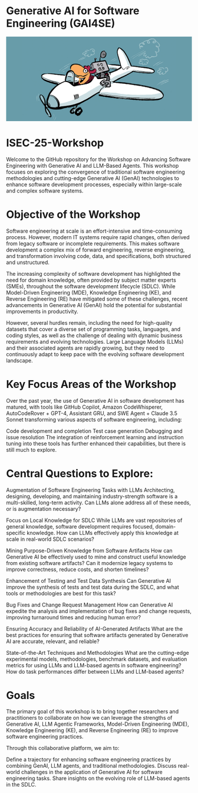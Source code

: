 # Generative AI for Software Engineering (GAI4SE)
![Workshop Banner](assets/copilot.jpeg) 
# ISEC-25-Workshop
Welcome to the GitHub repository for the Workshop on Advancing Software Engineering with Generative AI and LLM-Based Agents. This workshop focuses on exploring the convergence of traditional software engineering methodologies and cutting-edge Generative AI (GenAI) technologies to enhance software development processes, especially within large-scale and complex software systems.

# Objective of the Workshop
Software engineering at scale is an effort-intensive and time-consuming process. However, modern IT systems require rapid changes, often derived from legacy software or incomplete requirements. This makes software development a complex mix of forward engineering, reverse engineering, and transformation involving code, data, and specifications, both structured and unstructured.

The increasing complexity of software development has highlighted the need for domain knowledge, often provided by subject matter experts (SMEs), throughout the software development lifecycle (SDLC). While Model-Driven Engineering (MDE), Knowledge Engineering (KE), and Reverse Engineering (RE) have mitigated some of these challenges, recent advancements in Generative AI (GenAI) hold the potential for substantial improvements in productivity.

However, several hurdles remain, including the need for high-quality datasets that cover a diverse set of programming tasks, languages, and coding styles, as well as the challenge of dealing with dynamic business requirements and evolving technologies. Large Language Models (LLMs) and their associated agents are rapidly growing, but they need to continuously adapt to keep pace with the evolving software development landscape.

# Key Focus Areas of the Workshop
Over the past year, the use of Generative AI in software development has matured, with tools like GitHub Copilot, Amazon CodeWhisperer, AutoCodeRover + GPT-4, Assistant GRU, and SWE Agent + Claude 3.5 Sonnet transforming various aspects of software engineering, including:

Code development and completion
Test case generation
Debugging and issue resolution
The integration of reinforcement learning and instruction tuning into these tools has further enhanced their capabilities, but there is still much to explore.

# Central Questions to Explore:
Augmentation of Software Engineering Tasks with LLMs
Architecting, designing, developing, and maintaining industry-strength software is a multi-skilled, long-term activity. Can LLMs alone address all of these needs, or is augmentation necessary?

Focus on Local Knowledge for SDLC
While LLMs are vast repositories of general knowledge, software development requires focused, domain-specific knowledge. How can LLMs effectively apply this knowledge at scale in real-world SDLC scenarios?

Mining Purpose-Driven Knowledge from Software Artifacts
How can Generative AI be effectively used to mine and construct useful knowledge from existing software artifacts? Can it modernize legacy systems to improve correctness, reduce costs, and shorten timelines?

Enhancement of Testing and Test Data Synthesis
Can Generative AI improve the synthesis of tests and test data during the SDLC, and what tools or methodologies are best for this task?

Bug Fixes and Change Request Management
How can Generative AI expedite the analysis and implementation of bug fixes and change requests, improving turnaround times and reducing human error?

Ensuring Accuracy and Reliability of AI-Generated Artifacts
What are the best practices for ensuring that software artifacts generated by Generative AI are accurate, relevant, and reliable?

State-of-the-Art Techniques and Methodologies
What are the cutting-edge experimental models, methodologies, benchmark datasets, and evaluation metrics for using LLMs and LLM-based agents in software engineering? How do task performances differ between LLMs and LLM-based agents?

# Goals
The primary goal of this workshop is to bring together researchers and practitioners to collaborate on how we can leverage the strengths of Generative AI, LLM Agentic Frameworks, Model-Driven Engineering (MDE), Knowledge Engineering (KE), and Reverse Engineering (RE) to improve software engineering practices.

Through this collaborative platform, we aim to:

Define a trajectory for enhancing software engineering practices by combining GenAI, LLM agents, and traditional methodologies.
Discuss real-world challenges in the application of Generative AI for software engineering tasks.
Share insights on the evolving role of LLM-based agents in the SDLC.
